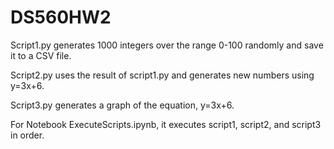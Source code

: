 # DS560HW2

Script1.py generates 1000 integers over the range 0-100 randomly and save it to a CSV file.

Script2.py uses the result of script1.py and generates new numbers using y=3x+6.

Script3.py generates a graph of the equation, y=3x+6.

For Notebook ExecuteScripts.ipynb, it executes script1, script2, and script3 in order. 
